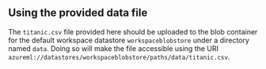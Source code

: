 ## Using the provided data file
The `titanic.csv` file provided here should be uploaded to the blob container for the default workspace datastore `workspaceblobstore` under a directory named `data`. Doing so will make the file accessible using the URI `azureml://datastores/workspaceblobstore/paths/data/titanic.csv`.